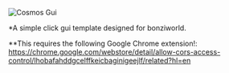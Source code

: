 <p align="left">
  <img src="https://i.ibb.co/yQwCZXb/COSMOS-GUI-BANNER.png" title="Cosmos Gui">
</p>

*A simple click gui template designed for bonziworld.

**This requires the following Google Chrome extension!: https://chrome.google.com/webstore/detail/allow-cors-access-control/lhobafahddgcelffkeicbaginigeejlf/related?hl=en
